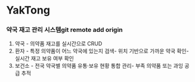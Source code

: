 # YakTong 

### 약국 재고 관리 시스템git remote add origin

1. 약국 - 의약품 재고를 실시간으로 CRUD
2. 환자 - 특정 의약품이 어느 약국에 있는지 검색- 위치 기반으로 가까운 약국 확인- 실시간 재고 보유 여부 확인
3. 보건소 - 전국 약국별 의약품 유통·보유 현황 통합 관리- 부족 의약품 또는 과잉 공급 추적